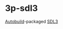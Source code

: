 # 3p-sdl3

[Autobuild][]-packaged [SDL3][]

[Autobuild]: https://wiki.secondlife.com/wiki/Autobuild 
[SDL3]: https://libsdl.org